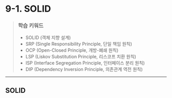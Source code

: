 # 9-1. SOLID

> ### 학습 키워드
>
> * SOLID (객체 지향 설계)
> * SRP (Single Responsibility Principle, 단일 책임 원칙)
> * OCP (Open-Closed Principle, 개방-폐쇄 원칙)
> * LSP (Liskov Substitution Principle, 리스코프 치환 원칙)
> * ISP (Interface Segregation Principle, 인터페이스 분리 원칙)
> * DIP (Dependency Inversion Principle, 의존관계 역전 원칙)

***

## SOLID
